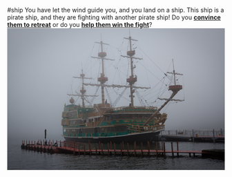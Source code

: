 #ship
You have let the wind guide you, and you land on a ship. This ship is a pirate ship, and they are fighting with another pirate ship! Do you [**convince them to retreat**](retreat.md) or do you [**help them win the fight**](fight.md)?
![](pirates.png)
